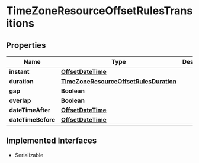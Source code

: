 

# TimeZoneResourceOffsetRulesTransitions

## Properties

Name | Type | Description | Notes
------------ | ------------- | ------------- | -------------
**instant** | [**OffsetDateTime**](OffsetDateTime.md) |  |  [optional]
**duration** | [**TimeZoneResourceOffsetRulesDuration**](TimeZoneResourceOffsetRulesDuration.md) |  |  [optional]
**gap** | **Boolean** |  |  [optional]
**overlap** | **Boolean** |  |  [optional]
**dateTimeAfter** | [**OffsetDateTime**](OffsetDateTime.md) |  |  [optional]
**dateTimeBefore** | [**OffsetDateTime**](OffsetDateTime.md) |  |  [optional]


## Implemented Interfaces

* Serializable


